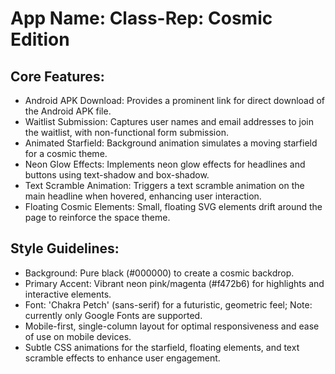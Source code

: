 # **App Name**: Class-Rep: Cosmic Edition

## Core Features:

- Android APK Download: Provides a prominent link for direct download of the Android APK file.
- Waitlist Submission: Captures user names and email addresses to join the waitlist, with non-functional form submission.
- Animated Starfield: Background animation simulates a moving starfield for a cosmic theme.
- Neon Glow Effects: Implements neon glow effects for headlines and buttons using text-shadow and box-shadow.
- Text Scramble Animation: Triggers a text scramble animation on the main headline when hovered, enhancing user interaction.
- Floating Cosmic Elements: Small, floating SVG elements drift around the page to reinforce the space theme.

## Style Guidelines:

- Background: Pure black (#000000) to create a cosmic backdrop.
- Primary Accent: Vibrant neon pink/magenta (#f472b6) for highlights and interactive elements.
- Font: 'Chakra Petch' (sans-serif) for a futuristic, geometric feel; Note: currently only Google Fonts are supported.
- Mobile-first, single-column layout for optimal responsiveness and ease of use on mobile devices.
- Subtle CSS animations for the starfield, floating elements, and text scramble effects to enhance user engagement.